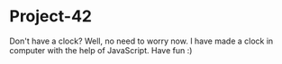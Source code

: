 # Project-42
Don't have a clock? Well, no need to worry now. I have made a clock in computer with the help of JavaScript. Have fun :)
